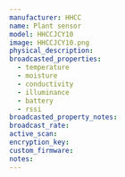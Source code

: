 ```yaml
---
manufacturer: HHCC
name: Plant sensor
model: HHCCJCY10
image: HHCCJCY10.png
physical_description:
broadcasted_properties:
  - temperature
  - moisture
  - conductivity
  - illuminance
  - battery
  - rssi
broadcasted_property_notes:
broadcast_rate:
active_scan:
encryption_key:
custom_firmware:
notes:
---
```


